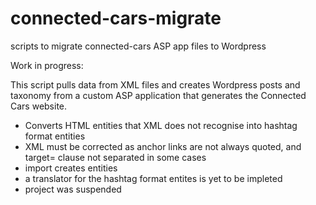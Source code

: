 # connected-cars-migrate

scripts to migrate connected-cars ASP app files to Wordpress

Work in progress:

This script pulls data from XML files and creates Wordpress posts and taxonomy
from a custom ASP application that generates the Connected Cars website.

* Converts HTML entities that XML does not recognise into hashtag format entities 
* XML must be corrected as anchor links are not always quoted, and target= clause not separated in some cases
* import creates entities
* a translator for the hashtag format entites is yet to be impleted
* project was suspended


